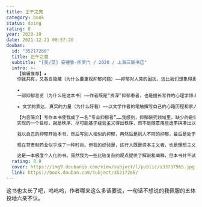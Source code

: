 ```yaml
---
title: 正午之魔
category: book
status: doing
rating: 0
year: 2020-10
date: 2021-12-21 00:57:20
douban:
  id: "35217266"
  title: 正午之魔
  subtitle: "[美/英] 安德鲁·所罗门 / 2020 / 上海三联书店"
  intro: >-
    【编辑推荐】★
    你我共有，又各自隐藏（为什么要重视抑郁问题）——抑郁对人类的困扰，远比我们想象得更广泛、更久远。一半的人口可能在一生中经历一些抑郁状况，10%会发作一次重性抑郁——这还只是就医确诊的部分。夫妻各向第三方倾吐自己的抑郁，却彼此蒙在鼓里；贫困者、前现代文明的人一样饱受抑郁的折磨乃至社会的苛待，却长期得不到正视。战战兢兢隐藏自己的抑郁患者，可能就是我们的至亲好友，甚至我们自己。

    ★
    一部抑郁总览（为什么是这本书）——作者既是“资深”抑郁患者，也是擅长写作的心理学博士，还出身药物研发家庭。他进行大量访谈调查和文献梳理，综合文学的笔触、现实的关怀和科学的知识，将自身的经历和别人的故事、抑郁症的现况与历史、不同年龄、性别、地位、文化的主流及少数群体、相关正统疗法和替代疗法、药物和行为治疗、医学与社会支持、个体境遇和时代洪流、自我救助和帮助他人……方方面面都向读者道来。我们的一切相关困惑，作者都有深思熟虑的回答和温情款款的启发。

    ★ 文学的表达，真实的力量（为什么好看）——以文学作者的笔触撰写自己的心路历程和家人、受访者的故事，深深扣动心弦。

    【内容简介】写作本书使我成了一名“专业抑郁者”……我感到，抑郁研究领域里，缺少的是综合。很多学科都分别探讨过抑郁的成因，太多有趣的事发生在太多有趣的人身上，太多有趣的事在被讲述——而这个“国度”里仍是一片混乱。本书的第一个目标是共情，真正地理解抑郁的人；第二个目标，也是对我来说更难
    实现的一个目标，就是秩序，尽可能基于经验主义得出秩序，而不是随意用些逸事拼凑出以偏概全的结论。

    我以自己的抑郁开始本书，然后写别人相似的抑郁，再然后是别人不同的抑郁，最后是处于完全不同背景下的抑郁。我让男男女女讲述自己的故事，他们所面对的战争是本书关注的首要主题……就抑郁进行写作，很是痛苦、悲伤、孤独，令人压力倍增。但每当想到我做的事可能对其他人有所助益，我就会精神为之一振；我也不断获得新知，这也帮到了我自己。

    现在苛责制药业似乎成了一种时尚。但我的经验是，这行人既是资本主义者，也是理想主义者：他们热衷于利润，但也乐观地相信自己的工作会有益于世界。如果没有制药公司资助相关研究，我们现在也不会有SSRI，这类抗抑郁药挽救了无数生命。我尽可能清晰地描述了我所了解的制药业，这也是本书故事的一部分。

    这是一本极度个人化的书。虽然我为一些比较复杂的观点提供了解说和阐释，但本书并不试图取代适当的治疗。
  rating: 8.9
  cover: https://img9.doubanio.com/view/subject/l/public/s33737965.jpg
  link: https://book.douban.com/subject/35217266/
---
```


这书也太长了吧，呜呜呜，作者哪来这么多话要说，一句话不想说的我佩服的五体投地六亲不认。